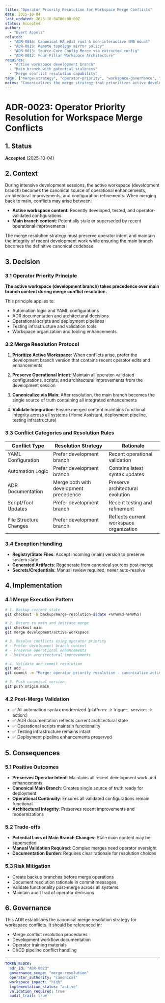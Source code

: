 ```yaml
---
title: "Operator Priority Resolution for Workspace Merge Conflicts"
date: 2025-10-04
last_updated: 2025-10-04T00:00:00Z
status: Accepted
author:
  - "Evert Appels"
related:
  - "ADR-0016: Canonical HA edit root & non-interactive SMB mount"
  - "ADR-0019: Remote topology mirror policy"
  - "ADR-0013: Source→Core Config Merge via extracted_config"
  - "ADR-0012: Four-Pillar Workspace Architecture"
requires:
  - "Active workspace development branch"
  - "Main branch with potential staleness"
  - "Merge conflict resolution capability"
tags: ["merge-strategy", "operator-priority", "workspace-governance", "conflict-resolution"]
notes: "Canonicalizes the merge strategy that prioritizes active development workspace over potentially stale main branch content"
---
```


# ADR-0023: Operator Priority Resolution for Workspace Merge Conflicts

## 1. Status
**Accepted** (2025-10-04)

## 2. Context

During intensive development sessions, the active workspace (development branch) becomes the canonical source of operational enhancements, architectural improvements, and configuration refinements. When merging back to main, conflicts may arise between:

- **Active workspace content**: Recently developed, tested, and operator-validated configurations
- **Main branch content**: Potentially stale or superseded by recent operational improvements

The merge resolution strategy must preserve operator intent and maintain the integrity of recent development work while ensuring the main branch becomes the definitive canonical codebase.

## 3. Decision

### 3.1 Operator Priority Principle

**The active workspace (development branch) takes precedence over main branch content during merge conflict resolution.**

This principle applies to:
- Automation logic and YAML configurations
- ADR documentation and architectural decisions  
- Operational scripts and deployment pipelines
- Testing infrastructure and validation tools
- Workspace organization and tooling enhancements

### 3.2 Merge Resolution Protocol

1. **Prioritize Active Workspace**: When conflicts arise, prefer the development branch version that contains recent operator edits and enhancements

2. **Preserve Operational Intent**: Maintain all operator-validated configurations, scripts, and architectural improvements from the development session

3. **Canonicalize via Main**: After resolution, the main branch becomes the single source of truth containing all integrated enhancements

4. **Validate Integration**: Ensure merged content maintains functional integrity across all systems (Home Assistant, deployment pipeline, testing infrastructure)

### 3.3 Conflict Categories and Resolution Rules

| Conflict Type | Resolution Strategy | Rationale |
|---------------|-------------------|-----------|
| YAML Configuration | Prefer development branch | Recent operational validation |
| Automation Logic | Prefer development branch | Contains latest syntax updates |
| ADR Documentation | Merge both with development precedence | Preserve architectural evolution |
| Script/Tool Updates | Prefer development branch | Recent testing and refinement |
| File Structure Changes | Prefer development branch | Reflects current workspace organization |

### 3.4 Exception Handling

- **Registry/State Files**: Accept incoming (main) version to preserve system state
- **Generated Artifacts**: Regenerate from canonical sources post-merge
- **Secrets/Credentials**: Manual review required; never auto-resolve

## 4. Implementation

### 4.1 Merge Execution Pattern

```bash
# 1. Backup current state
git checkout -b backup/merge-resolution-$(date +%Y%m%d-%H%M%S)

# 2. Return to main and initiate merge
git checkout main
git merge development/active-workspace

# 3. Resolve conflicts using operator priority
# - Prefer development branch content
# - Preserve operational enhancements
# - Maintain architectural improvements

# 4. Validate and commit resolution
git add .
git commit -m "Merge: operator priority resolution - canonicalize active workspace"

# 5. Push canonical version
git push origin main
```

### 4.2 Post-Merge Validation

- ✅ All automation syntax modernized (platform: → trigger:, service: → action:)
- ✅ ADR documentation reflects current architectural state
- ✅ Operational scripts maintain functionality
- ✅ Testing infrastructure remains intact
- ✅ Deployment pipeline enhancements preserved

## 5. Consequences

### 5.1 Positive Outcomes

- **Preserves Operator Intent**: Maintains all recent development work and enhancements
- **Canonical Main Branch**: Creates single source of truth ready for deployment
- **Operational Continuity**: Ensures all validated configurations remain functional
- **Architectural Integrity**: Preserves recent improvements and modernizations

### 5.2 Trade-offs

- **Potential Loss of Main Branch Changes**: Stale main content may be superseded
- **Manual Validation Required**: Complex merges need operator oversight
- **Documentation Burden**: Requires clear rationale for resolution choices

### 5.3 Risk Mitigation

- Create backup branches before merge operations
- Document resolution rationale in commit messages
- Validate functionality post-merge across all systems
- Maintain audit trail of operator decisions

## 6. Governance

This ADR establishes the canonical merge resolution strategy for workspace conflicts. It should be referenced in:

- Merge conflict resolution procedures
- Development workflow documentation  
- Operator training materials
- CI/CD pipeline conflict handling

---

```yaml
TOKEN_BLOCK:
  adr_id: "ADR-0023"
  governance_scope: "merge-resolution"
  operator_authority: "canonical"
  workspace_impact: "high"
  implementation_status: "active"
  validation_required: true
  audit_trail: true
```